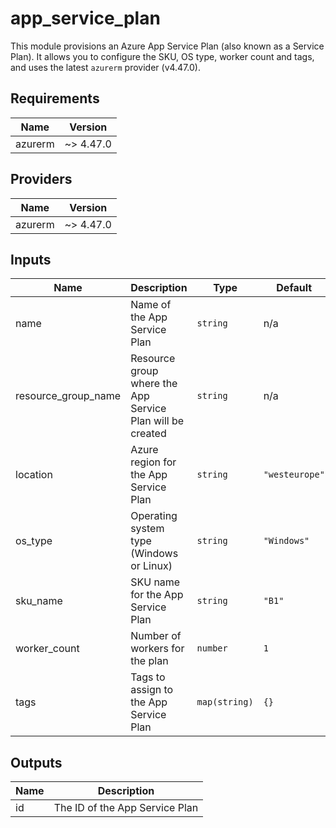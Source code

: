 # app_service_plan

This module provisions an Azure App Service Plan (also known as a Service Plan).  It allows you to configure the SKU, OS type, worker count and tags, and uses the latest `azurerm` provider (v4.47.0).

<!-- BEGINNING OF PRE-COMMIT-TERRAFORM DOCS HOOK -->
## Requirements

| Name | Version |
|------|---------|
| azurerm | ~> 4.47.0 |

## Providers

| Name | Version |
|------|---------|
| azurerm | ~> 4.47.0 |

## Inputs

| Name | Description | Type | Default | Required |
|------|-------------|------|---------|:--------:|
| name | Name of the App Service Plan | `string` | n/a | yes |
| resource_group_name | Resource group where the App Service Plan will be created | `string` | n/a | yes |
| location | Azure region for the App Service Plan | `string` | `"westeurope"` | no |
| os_type | Operating system type (Windows or Linux) | `string` | `"Windows"` | no |
| sku_name | SKU name for the App Service Plan | `string` | `"B1"` | no |
| worker_count | Number of workers for the plan | `number` | `1` | no |
| tags | Tags to assign to the App Service Plan | `map(string)` | `{}` | no |

## Outputs

| Name | Description |
|------|-------------|
| id | The ID of the App Service Plan |

<!-- END OF PRE-COMMIT-TERRAFORM DOCS HOOK -->